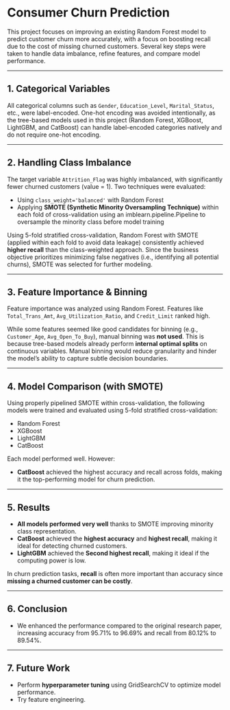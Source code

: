 # Consumer Churn Prediction

This project focuses on improving an existing Random Forest model to predict customer churn more accurately, with a focus on boosting recall due to the cost of missing churned customers. Several key steps were taken to handle data imbalance, refine features, and compare model performance.

---

## 1. Categorical Variables

All categorical columns such as `Gender`, `Education_Level`, `Marital_Status`, etc., were label-encoded. One-hot encoding was avoided intentionally, as the tree-based models used in this project (Random Forest, XGBoost, LightGBM, and CatBoost) can handle label-encoded categories natively and do not require one-hot encoding.

---

## 2. Handling Class Imbalance

The target variable `Attrition_Flag` was highly imbalanced, with significantly fewer churned customers (value = 1). Two techniques were evaluated:

- Using `class_weight='balanced'` with Random Forest
- Applying **SMOTE (Synthetic Minority Oversampling Technique)** within each fold of cross-validation using an imblearn.pipeline.Pipeline to oversample the minority class before model training

Using 5-fold stratified cross-validation, Random Forest with SMOTE (applied within each fold to avoid data leakage) consistently achieved **higher recall** than the class-weighted approach. Since the business objective prioritizes minimizing false negatives (i.e., identifying all potential churns), SMOTE was selected for further modeling.

---

## 3. Feature Importance & Binning

Feature importance was analyzed using Random Forest. Features like `Total_Trans_Amt`, `Avg_Utilization_Ratio`, and `Credit_Limit` ranked high.

While some features seemed like good candidates for binning (e.g., `Customer_Age`, `Avg_Open_To_Buy`), manual binning was **not used**. This is because tree-based models already perform **internal optimal splits** on continuous variables. Manual binning would reduce granularity and hinder the model’s ability to capture subtle decision boundaries.

---

## 4. Model Comparison (with SMOTE)

Using properly pipelined SMOTE within cross-validation, the following models were trained and evaluated using 5-fold stratified cross-validation:

- Random Forest
- XGBoost
- LightGBM
- CatBoost

Each model performed well. However:

- **CatBoost** achieved the highest accuracy and recall across folds, making it the top-performing model for churn prediction.

---

## 5. Results


- **All models performed very well** thanks to SMOTE improving minority class representation.
- **CatBoost** achieved the **highest accuracy** and **highest recall**, making it ideal for detecting churned customers.
- **LightGBM** achieved  the **Second highest recall**, making it ideal if the computing power is low.

In churn prediction tasks, **recall** is often more important than accuracy since **missing a churned customer can be costly**.

---

## 6. Conclusion

- We enhanced the performance compared to the original research paper, increasing accuracy from 95.71% to 96.69% and recall from 80.12% to 89.54%.

---

## 7. Future Work

- Perform **hyperparameter tuning** using GridSearchCV to optimize model performance.
- Try feature engineering.
